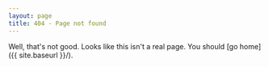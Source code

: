 ```yaml
---
layout: page
title: 404 - Page not found
---
```


Well, that's not good. Looks like this isn't a real page. You should [go home]({{ site.baseurl }}/).
